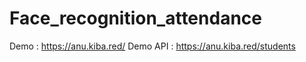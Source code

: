 # Face_recognition_attendance

Demo : https://anu.kiba.red/
Demo API : https://anu.kiba.red/students
